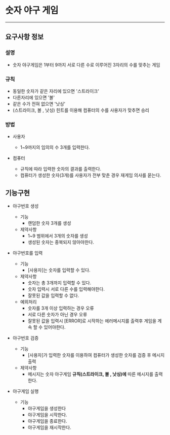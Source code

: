 # 숫자 야구 게임 

------------

## 요구사항 정보
### 설명 
* 숫자 야구게임은 1부터 9까지 서로 다른 수로 이루어진 3자리의 수를 맞추는 게임

### 규칙
* 동일한 숫자가 같은 자리에 있으면 '스트라이크'
* 다른자리에 있으면 '볼' 
* 같은 수가 전혀 없으면 '낫싱' 
* (스트라이크, 볼 , 낫싱) 힌트를 이용해 컴퓨터의 수를 사용자가 맞추면 승리 
  
### 방법
    
* 사용자 
  * 1~9까지의 임의의 수 3개를 입력한다.

* 컴퓨터
  * 규칙에 따라 입력한 숫자의 결과를 출력한다.
  * 컴퓨터가 생성한 숫자(3개)를 사용자가 전부 맞춘 경우 재게임 의사를 묻는다. 


## 기능구현

* 야구번호 생성
  * 기능 
    * 랜덤한 숫자 3개를 생성
  * 제약사항 
    * 1~9 범위에서 3개의 숫자를 생성  
    * 생성된 숫자는 중복되지 않아야한다.


* 야구번호를 입력
  * 기능 
    * [사용자]는 숫자를 입력할 수 있다.
  * 제약사항 
    * 숫자는 총 3개까지 입력할 수 있다.
    * 숫자 입력시 서로 다른 수를 입력해야한다.
    * 잘못된 값을 입력할 수 없다.
  * 예외처리 
    * 숫자를 3개 이상 입력하는 경우 오류 
    * 서로 다른 숫자가 아닌 경우 오류 
    * 잘못된 값을 입력시 [ERROR]로 시작하는 에러메시지를 출력후 게임을 계속 할 수 있어야한다.


* 야구번호 검증
  * 기능 
    * [사용자]가 입력한 숫자를 이용하여 컴퓨터가 생성한 숫자를 검증 후 메시지 출력 
  * 제약사항 
    * 메시지는 숫자 야구게임 **규칙(스트라이크, 볼 , 낫싱)에** 따른 메시지를 출력한다. 


* 야구게임 실행
  * 기능
    * 야구게임을 생성한다 
    * 야구게임을 시작한다.
    * 야구게임을 종료한다.
    * 야구게임을 재시작한다.
  